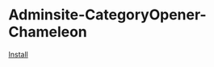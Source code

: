 # Adminsite-CategoryOpener-Chameleon

[Install](https://github.com/Lovasz-Akos/Adminsite-CategoryOpener-Chameleon/raw/master/adminsite.user.js)
